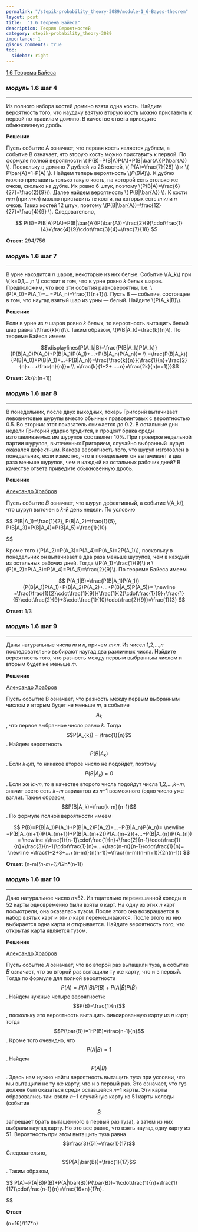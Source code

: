 ```yaml
---
permalink: "/stepik-probability_theory-3089/module-1_6-Bayes-theorem"
layout: post
title:  "1.6 Теорема Байеса"
description: Теория Вероятностей
category: stepik-probability_theory-3089
importance: 1
giscus_comments: true
toc:
  sidebar: right
---
```


[1.6 Теорема Байеса](https://stepik.org/lesson/48663/step/1?unit=26434)

### модуль 1.6 шаг 4

-------------------------------------------------

Из полного набора костей домино взята одна кость. Найдите вероятность того, что наудачу взятую вторую кость можно приставить к первой по правилам домино. В качестве ответа приведите обыкновенную дробь.

**Решение**

Пусть событие A означает, что первая кость является дублем, а событие B означает, что вторую кость можно приставить к первой. 
По формуле полной вероятности \\( P(B)=P(B|A)P(A)+P(B|\bar{A})P(\bar{A}) \\).
Поскольку в домино 7 дублей из 28 костей, \\( P(A)=\frac{7}{28} \\) и \\( P\bar{A}=1-P(A) \\). Найдем теперь вероятность \\(𝑃(𝐵∣𝐴)\\).
К дублю можно приставить только такую кость, на которой есть столько же очков, сколько на дубле. 
Их ровно 6 штук, поэтому \\(P(B|A)=\frac{6}{27}=\frac{2}{9}\\). Далее найдем вероятность \\( P(B|\bar{A}) \\). К кости 𝑚:𝑛 (при 𝑚≠𝑛) можно приставить те кости, на которых есть 𝑚 или 𝑛 очков.
Таких костей 12 штук, поэтому \\(P(B|\bar{A})=\frac{12}{27}=\frac{4}{9} \\). Следовательно,

$$
P(B)=P(B|A)P(A)+P(B|\bar{A})P(\bar{A})=\frac{2}{9}\cdot\frac{1}{4}+\frac{4}{9}\cdot\frac{3}{4}=\frac{7}{18}
$$

**Ответ:** 294/756

### модуль 1.6 шаг 7

-------------------------------------------------

В урне находится 𝑛 шаров, некоторые из них белые. Событие \\(A_k\\) при \\( k=0,1,...,n \\) состоит в том, что в урне ровно 𝑘 белых шаров. 
Предположим, что все эти события равновероятны, т.е. \\(P(A_0)=P(A_1)=...=P(A_n)=\frac{1}{n+1}\\). 
Пусть B — событие, состоящее в том, что наугад взятый шар из урны — белый. Найдите \\(P(A_k|B)\\).

**Решение**

Если в урне из 𝑛 шаров ровно 𝑘 белых, то вероятность вытащить белый шар равна \\(\frac{k}{n}\\). Таким образом, \\(P(B|A_k)=\frac{k}{n}\\). 
По теореме Байеса имеем

$$\displaylines{P(A_k|B)=\frac{P(B|A_k)P(A_k)}{P(B|A_0)P(A_0)+P(B|A_1)P(A_1)+...+P(B|A_n)P(A_n)}= \\
=\frac{P(B|A_k)}{P(B|A_0)+P(B|A_1)+...+P(B|A_n)}=\frac{\frac{k}{n}}{\frac{1}{n}+\frac{2}{n}+...+\frac{n}{n}}= \\
=\frac{k}{1+2+...+n}=\frac{2k}{n(n+1)}}$$

**Ответ:**
2*k/(n*(n+1))


### модуль 1.6 шаг 8

-------------------------------------------------

В понедельник, после двух выходных, токарь Григорий вытачивает левовинтовые шурупы вместо обычных правовинтовых с вероятностью 0.5. Во вторник этот показатель снижается до 0.2. В остальные дни недели Григорий ударно трудится, и процент брака среди изготавливаемых им шурупов составляет 10%. При проверке недельной партии шурупов, выточенных Григорием, случайно выбранный шуруп оказался дефектным. Какова вероятность того, что шуруп изготовлен в понедельник, если известно, что в понедельник он вытачивает в два раза меньше шурупов, чем в каждый из остальных рабочих дней? В качестве ответа приведите обыкновенную дробь.

**Решение**

[Александр Храбров](https://stepik.org/users/738013)

Пусть событие 𝐵 означает, что шуруп дефективный, а событие \\(A_k\\), что шуруп выточен в 𝑘-й день недели. По условию

$$
P(B|A_1)=\frac{1}{2},   P(B|A_2)=\frac{1}{5},   P(B|A_3)=P(B|A_4)=P(B|A_5)=\frac{1}{10}

$$

Кроме того \\(P(A_2)=P(A_3)=P(A_4)=P(A_5)=2P(A_1)\\), поскольку в понедельник он вытачивает в два раза меньше шурупов, чем в каждый из остальных рабочих дней. Тогда \\(P(A_1)=\frac{1}{9}\\) и \\(P(A_2)=P(A_3)=P(A_4)=P(A_5)=\frac{2}{9}\\). По теореме Байеса имеем

$$
P(A_1|B)=\frac{P(B|A_1)P(A_1)}{P(B|A_1)P(A_1)+P(B|A_2)P(A_2)+...+P(B|A_5)P(A_5)}= \newline 
=\frac{\frac{1}{2}\cdot\frac{1}{9}}{\frac{1}{2}\cdot\frac{1}{9}+\frac{1}{5}\cdot\frac{2}{9}+3\cdot\frac{1}{10}\cdot\frac{2}{9}}=\frac{1}{3}
$$

**Ответ:** 1/3

### модуль 1.6 шаг 9

-------------------------------------------------

Даны натуральные числа 𝑚 и 𝑛, причем 𝑚<𝑛. Из чисел 1,2,…,𝑛 последовательно выбирают наугад два различных числа. Найдите вероятность того, что разность между первым выбранным числом и вторым будет не меньше 𝑚.

**Решение**

[Александр Храбров](https://stepik.org/users/738013)

Пусть событие B означает, что разность между первым выбранным числом и вторым будет не меньше 𝑚, а событие $$A_k$$,
что первое выбранное число равно 𝑘. Тогда $$P(A_{k}) = \frac{1}{n}$$.
Найдем вероятность $$P(B|A_k)$$.
Если 𝑘⩽𝑚, то никакое второе число не подойдет, поэтому $$P(B|A_k)=0$$.
Если же 𝑘>𝑚, то в качестве второго числа подойдут числа 1,2,…,𝑘−𝑚, значит всего есть 𝑘−𝑚 вариантов из 𝑛−1 возможного (одно число уже взяли). 
Таким образом, $$P(B|A_k)=\frac{k-m}{n-1}$$. По формуле полной вероятности имеем

$$
P(B)=P(B|A_1)P(A_1)+P(B|A_2)P(A_2)+...+P(B|A_n)P(A_n)= \newline =P(B|A_{m+1})P(A_{m+1})+P(B|A_{m+2})P(A_{m+2})+...+P(B|A_{n})P(A_{n})= \newline
=\frac{1}{n-1}\cdot\frac{1}{n}+\frac{2}{n-1}\cdot\frac{1}{n}+\frac{3}{n-1}\cdot\frac{1}{n}+...+\frac{n-m}{n-1}\cdot\frac{1}{n}= \newline
=\frac{1+2+3+...+(n-m)}{n(n-1)}=\frac{(n-m)(n-m+1)}{2n(n-1)}
$$

**Ответ:** (n-m)*(n-m+1)/(2*n*(n-1))

### модуль 1.6 шаг 10

-------------------------------------------------

Дано натуральное число 𝑛<52. Из тщательно перемешанной колоды в 52 карты одновременно были взяты 𝑛 карт. На одну из этих 𝑛 карт посмотрели, она оказалась тузом. После этого она возвращается в набор взятых карт и эти 𝑛 карт перемешиваются. После этого из них выбирается одна карта и открывается. Найдите вероятность того, что открытая карта является тузом.

**Решение**

[Александр Храбров](https://stepik.org/users/738013)

Пусть событие 𝐴 означает, что во второй раз вытащили туза, а событие 𝐵 означает, что во второй раз вытащили ту же карту, что и в первый.
Тогда по формуле для полной вероятности $$P(A)=P(A|B)P(B)+P(A|\bar{B})P(\bar{B})$$. Найдем нужные четыре вероятности: $$P(B)=\frac{1}{n}$$,
поскольку это вероятность вытащить фиксированную карту из 𝑛 карт; тогда $$P(\bar{B})=1-P(B)=\frac{n-1}{n}$$. 
Кроме того очевидно, что $$P(A|B)=1$$. Найдем  $$P(A|\bar{B})$$. Здесь нам нужно найти вероятность вытащить туза при условии,
что мы вытащили не ту же карту, что и в первый раз. Это означает, что туз должен был оказаться среди оставшейся 𝑛−1 карты.
Эти карты образовались так: взяли 𝑛−1 случайную карту из 51 карты колоды (событие  $$\bar{B}$$  запрещает брать вытащенного в первый раз туза), 
а затем из них выбрали наугад карту. Но это все равно, что взять наугад одну карту из 51. Вероятность при этом вытащить туза равна $$\frac{3}{51}=\frac{1}{17}$$ 
Следовательно, $$P(A|\bar{B})=\frac{1}{17}$$. Таким образом,

$$
P(A)=P(A|B)P(B)+P(A|\bar{B})P(\bar{B})=1\cdot\frac{1}{n}+\frac{1}{17}\cdot\frac{n-1}{n}=\frac{16+n}{17n}.

$$

**Ответ**

(n+16)/(17*n)

